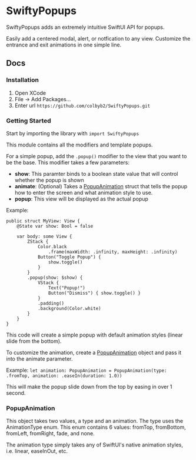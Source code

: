 # SwiftyPopups

SwiftyPopups adds an extremely intuitive SwiftUI API for popups.

Easily add a centered modal, alert, or notfication to any view.
Customize the entrance and exit animations in one simple line.


## Docs

### Installation

1. Open XCode
2. File -> Add Packages...
3. Enter url `https://github.com/colbyb2/SwiftyPopups.git`

### Getting Started

Start by importing the library with `import SwiftyPopups`

This module contains all the modifiers and template popups.

For a simple popup, add the `.popup()` modifier to the view that you want to be the base.
This modifier takes a few parameters:
- **show**: This paramter binds to a boolean state value that will control whether the popup is shown
- **animate**: (Optional) Takes a [PopupAnimation](#PopupAnimation) struct that tells the popup how to enter the screen and what animation style to use.
- **popup**: This view will be displayed as the actual popup

Example:

```
public struct MyView: View {
    @State var show: Bool = false
    
    var body: some View {
        ZStack {
            Color.black
                .frame(maxWidth: .infinity, maxHeight: .infinity)
            Button("Toggle Popup") {
                show.toggle()
            }
        }
        .popup(show: $show) {
            VStack {
                Text("Popup!")
                Button("Dismiss") { show.toggle() }
            }
            .padding()
            .background(Color.white)
        }
    }
}
```

This code will create a simple popup with default animation styles (linear slide from the bottom).

To customize the animation, create a [PopupAnimation](#PopupAnimation) object and pass it into the animate parameter.

Example:
`let animation: PopupAnimation = PopupAnimation(type: .fromTop, animation: .easeIn(duration: 1.0))`

This will make the popup slide down from the top by easing in over 1 second.



### PopupAnimation

This object takes two values, a type and an animation. The type uses the AnimationType enum.
This enum contains 6 values: fromTop, fromBottom, fromLeft, fromRight, fade, and none.

The animation type simply takes any of SwiftUI's native animation styles, i.e. linear, easeInOut, etc.
